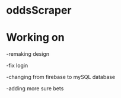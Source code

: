 # oddsScraper



# Working on

 -remaking design 
 
 -fix login 
 
 -changing from firebase to mySQL database 
 
 -adding more sure bets
